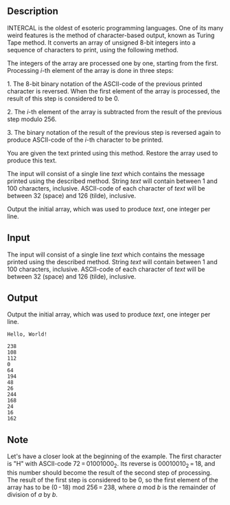 ## Description

<div><p>INTERCAL is the oldest of esoteric programming languages. One of its many weird features is the method of character-based output, known as Turing Tape method. It converts an array of unsigned 8-bit integers into a sequence of characters to print, using the following method.</p><p>The integers of the array are processed one by one, starting from the first. Processing <span class="tex-span"><i>i</i></span>-th element of the array is done in three steps:</p><p>1. The 8-bit binary notation of the ASCII-code of the previous printed character is reversed. When the first element of the array is processed, the result of this step is considered to be 0.</p><p>2. The <span class="tex-span"><i>i</i></span>-th element of the array is subtracted from the result of the previous step modulo 256.</p><p>3. The binary notation of the result of the previous step is reversed again to produce ASCII-code of the <span class="tex-span"><i>i</i></span>-th character to be printed.</p><p>You are given the text printed using this method. Restore the array used to produce this text.</p></div><div class="input-specification"><p>The input will consist of a single line <span class="tex-span"><i>text</i></span> which contains the message printed using the described method. String <span class="tex-span"><i>text</i></span> will contain between 1 and 100 characters, inclusive. ASCII-code of each character of <span class="tex-span"><i>text</i></span> will be between 32 (space) and 126 (tilde), inclusive.</p></div><div class="output-specification"><p>Output the initial array, which was used to produce <span class="tex-span"><i>text</i></span>, one integer per line.</p></div>

## Input

<p>The input will consist of a single line <span class="tex-span"><i>text</i></span> which contains the message printed using the described method. String <span class="tex-span"><i>text</i></span> will contain between 1 and 100 characters, inclusive. ASCII-code of each character of <span class="tex-span"><i>text</i></span> will be between 32 (space) and 126 (tilde), inclusive.</p>

## Output

<p>Output the initial array, which was used to produce <span class="tex-span"><i>text</i></span>, one integer per line.</p>





```input1
Hello, World!

```




```output1
238
108
112
0
64
194
48
26
244
168
24
16
162

```



## Note

<p>Let's have a closer look at the beginning of the example. The first character is "<span class="tex-font-style-tt">H</span>" with ASCII-code <span class="tex-span">72 = 01001000<sub class="lower-index">2</sub></span>. Its reverse is <span class="tex-span">00010010<sub class="lower-index">2</sub> = 18</span>, and this number should become the result of the second step of processing. The result of the first step is considered to be 0, so the first element of the array has to be <span class="tex-span">(0 - 18)</span> mod <span class="tex-span">256 = 238</span>, where <span class="tex-span"><i>a</i></span> mod <span class="tex-span"><i>b</i></span> is the remainder of division of <span class="tex-span"><i>a</i></span> by <span class="tex-span"><i>b</i></span>.</p>
